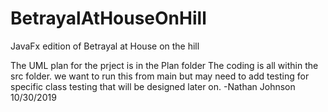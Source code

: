 # BetrayalAtHouseOnHill
JavaFx edition of Betrayal at House on the hill

The UML plan for the prject is in the Plan folder
The coding is all within the src folder. we want to run this from main but may need to add testing for specific class testing that will be designed later on.
-Nathan Johnson 10/30/2019
